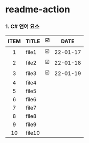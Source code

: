 # readme-action


### 1. C#  언어 요소

| ITEM | TITLE | ☑️ | DATE | 
| :--: |   :-------   | ----:| :----: |
| 1 | file1 | ☑️ | 22-01-17 |
| 2 | file2 | ☑️ | 22-01-18 |
| 3 | file3 | ☑️ | 22-01-19 |
| 4 | file4 | | |
| 5 | file5 | | |
| 6 | file6 | | |
| 7 | file7 | | |
| 8 | file8 | | |
| 9 | file9 | | |
| 10 | file10 | | |
